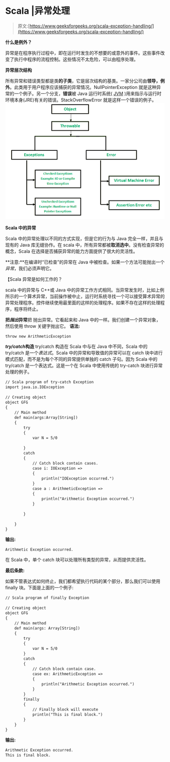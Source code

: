 # Scala |异常处理

> 原文:[https://www.geeksforgeeks.org/scala-exception-handling/](https://www.geeksforgeeks.org/scala-exception-handling/)

**什么是例外？**

异常是在程序执行过程中，即在运行时发生的不想要的或意外的事件。这些事件改变了执行中程序的流程控制。这些情况不太危险，可以由程序处理。

**异常层次结构**

所有异常和错误类型都是类**的子类**，它是层次结构的基类。一家分公司由**领导，例外**。此类用于用户程序应该捕获的异常情况。NullPointerException 就是这种异常的一个例子。另一个分支，**错误**被 Java 运行时系统( [JVM](https://www.geeksforgeeks.org/jvm-works-jvm-architecture/) )用来指示与运行时环境本身(JRE)有关的错误。StackOverflowError 就是这样一个错误的例子。
![Exception Hierarchy](img/510b02e6d3e1f997fae77e4d05f215b8.png)

**Scala 中的异常**

Scala 中的异常处理以不同的方式实现，但是它的行为与 Java 完全一样，并且与现有的 Java 库无缝协作。在 scala 中，所有异常都被**取消选中**。没有检查异常的概念，Scala 在选择是否捕获异常的能力方面提供了很大的灵活性。

**注意:**在编译时“已检查”的异常在 Java 中被检查。如果一个方法可能抛出一个*异常*，我们必须声明它。

【Scala 异常是如何工作的？

scala 中的异常与 C++或 Java 中的异常工作方式相同。当异常发生时，比如上例所示的一个算术异常，当前操作被中止，运行时系统寻找一个可以接受算术异常的异常处理程序。控件继续使用最里面的这样的处理程序。如果不存在这样的处理程序，程序将终止。

**把*抛出*异常**把
抛出异常。它看起来和 Java 中的一样。我们创建一个异常对象，然后使用 throw 关键字抛出它。
**语法:**

```
throw new ArithmeticException
```

***try/catch*构造**
try/catch 构造在 Scala 中与在 Java 中不同，Scala 中的 try/catch 是一个*表达式*。Scala 中的异常和导致值的异常可以在 catch 块中进行模式匹配，而不是为每个不同的异常提供单独的 catch 子句。因为 Scala 中的 try/catch 是一个表达式。这是一个在 Scala 中使用传统的 try-catch 块进行异常处理的例子。

```
// Scala program of try-catch Exception 
import java.io.IOException

// Creating object
object GFG
{  
    // Main method
    def main(args:Array[String])
    {  
        try
        {
            var N = 5/0

        } 
        catch 
        {
            // Catch block contain cases. 
            case i: IOException => 
            {
                println("IOException occurred.")
            }
            case a : ArithmeticException => 
            {
                println("Arithmetic Exception occurred.")
            }

        }

    }  
}  
```

**输出:**

```
Arithmetic Exception occurred.
```

在 Scala 中，单个 catch 块可以处理所有类型的异常，从而提供灵活性。

**最后条款:**

如果不管表达式如何终止，我们都希望执行代码的某个部分，那么我们可以使用 finally 块。下面是上面的一个例子:

```
// Scala program of finally Exception 

// Creating object
object GFG 
{
    // Main method
    def main(args: Array[String]) 
    {
        try
        {
            var N = 5/0
        } 
        catch
        {
            // Catch block contain case.
            case ex: ArithmeticException => 
            {
                println("Arithmetic Exception occurred.")
            }
        }
        finally
        {
            // Finally block will execute 
            println("This is final block.")
        }
    }
}
```

**输出:**

```
Arithmetic Exception occurred.
This is final block.
```